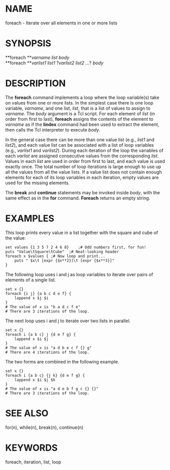 # NAME

foreach - Iterate over all elements in one or more lists

# SYNOPSIS

**foreach ***varname list body*\
**foreach ***varlist1 list1* ?*varlist2 list2 \...*? *body*

# DESCRIPTION

The **foreach** command implements a loop where the loop variable(s)
take on values from one or more lists. In the simplest case there is one
loop variable, *varname*, and one list, *list*, that is a list of values
to assign to *varname*. The *body* argument is a Tcl script. For each
element of *list* (in order from first to last), **foreach** assigns the
contents of the element to *varname* as if the **lindex** command had
been used to extract the element, then calls the Tcl interpreter to
execute *body*.

In the general case there can be more than one value list (e.g., *list1*
and *list2*), and each value list can be associated with a list of loop
variables (e.g., *varlist1* and *varlist2*). During each iteration of
the loop the variables of each *varlist* are assigned consecutive values
from the corresponding *list*. Values in each *list* are used in order
from first to last, and each value is used exactly once. The total
number of loop iterations is large enough to use up all the values from
all the value lists. If a value list does not contain enough elements
for each of its loop variables in each iteration, empty values are used
for the missing elements.

The **break** and **continue** statements may be invoked inside *body*,
with the same effect as in the **for** command. **Foreach** returns an
empty string.

# EXAMPLES

This loop prints every value in a list together with the square and cube
of the value:

    set values {1 3 5 7 2 4 6 8}	;# Odd numbers first, for fun!
    puts "Value\tSquare\tCube"	;# Neat-looking header
    foreach x $values {	;# Now loop and print...
        puts " $x\t [expr {$x**2}]\t [expr {$x**3}]"
    }

The following loop uses i and j as loop variables to iterate over pairs
of elements of a single list.

    set x {}
    foreach {i j} {a b c d e f} {
        lappend x $j $i
    }
    # The value of x is "b a d c f e"
    # There are 3 iterations of the loop.

The next loop uses i and j to iterate over two lists in parallel.

    set x {}
    foreach i {a b c} j {d e f g} {
        lappend x $i $j
    }
    # The value of x is "a d b e c f {} g"
    # There are 4 iterations of the loop.

The two forms are combined in the following example.

    set x {}
    foreach i {a b c} {j k} {d e f g} {
        lappend x $i $j $k
    }
    # The value of x is "a d e b f g c {} {}"
    # There are 3 iterations of the loop.

# SEE ALSO

for(n), while(n), break(n), continue(n)

# KEYWORDS

foreach, iteration, list, loop
